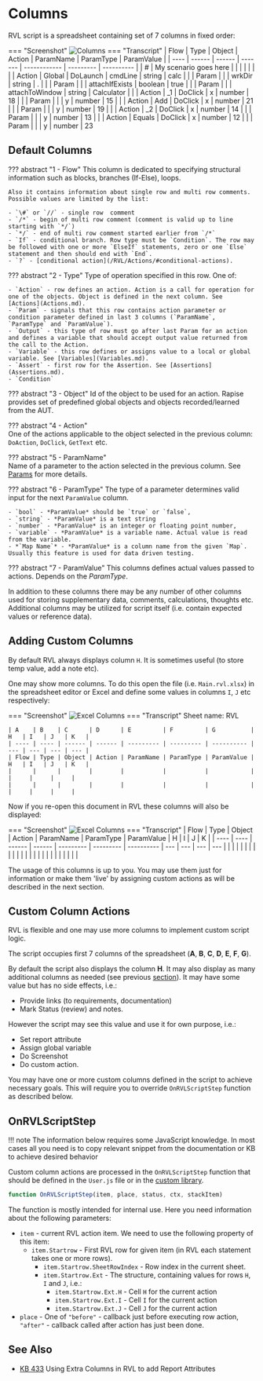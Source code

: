 # Columns

RVL script is a spreadsheet containing set of 7 columns in fixed order:

=== "Screenshot"
    ![Columns](./img/Columns.png)
=== "Transcript"
    | Flow | Type   | Object | Action  | ParamName    | ParamType | ParamValue |
    | ---- | ------ | ------ | ------- | ------------ | --------- | ---------- |
    | #    | My scenario goes here |        |        |              |           |            |
    |      | Action | Global | DoLaunch | cmdLine      | string    | calc       |
    |      | Param  |        |          | wrkDir       | string    | .          |
    |      | Param  |        |          | attachIfExists | boolean | true       |
    |      | Param  |        |          | attachToWindow | string  | Calculator |
    |      | Action | _1     | DoClick  | x            | number    | 18         |
    |      | Param  |        |          | y            | number    | 15         |
    |      | Action | Add    | DoClick  | x            | number    | 21         |
    |      | Param  |        |          | y            | number    | 19         |
    |      | Action | _2     | DoClick  | x            | number    | 14         |
    |      | Param  |        |          | y            | number    | 13         |
    |      | Action | Equals | DoClick  | x            | number    | 12         |
    |      | Param  |        |          | y            | number    | 23

## Default Columns

??? abstract "1 - Flow"
    This column is dedicated to specifying structural information such as blocks, branches (If-Else), loops.

    Also it contains information about single row and multi row comments. Possible values are limited by the list:

    - `\#` or `//` - single row  comment
    - `/*` - begin of multi row comment (comment is valid up to line starting with `*/`)
    - `*/` - end of multi row comment started earlier from `/*`
    - `If` - conditional branch. Row type must be `Condition`. The row may be followed with one or more `ElseIf` statements, zero or one `Else` statement and then should end with `End`.
    - `?` - [conditional action](/RVL/Actions/#conditional-actions).

??? abstract "2 - Type"
    Type of operation specified in this row. One of: 
    
    - `Action` - row defines an action. Action is a call for operation for one of the objects. Object is defined in the next column. See [Actions](Actions.md).
    - `Param` - signals that this row contains action parameter or condition parameter defined in last 3 columns (`ParamName`, `ParamType` and `ParamValue`).
    - `Output` - this type of row must go after last Param for an action and defines a variable that should accept output value returned from the call to the Action.
    - `Variable` - this row defines or assigns value to a local or global variable. See [Variables](Variables.md).
    - `Assert` - first row for the Assertion. See [Assertions](Assertions.md).
    - `Condition`

??? abstract "3 - Object"
    Id of the object to be used for an action. Rapise provides set of predefined global objects and objects recorded/learned from the AUT.
    
??? abstract "4 - Action"    
    One of the actions applicable to the object selected in the previous column: `DoAction`, `DoClick`, `GetText` etc.
    
??? abstract "5 - ParamName"    
    Name of a parameter to the action selected in the previous column. See [Params](Params.md) for more details.

??? abstract "6 - ParamType"
    The type of a parameter determines valid input for the next `ParamValue` column.
    
    - `bool` - *ParamValue* should be `true` or `false`,
    - `string` - *ParamValue* is a text string
    - `number` - *ParamValue* is an integer or floating point number,
    - `variable` - *ParamValue* is a variable name. Actual value is read from the variable.
    - *`Map Name`* - *ParamValue* is a column name from the given `Map`. Usually this feature is used for data driven testing.

??? abstract "7 - ParamValue"
    This columns defines actual values passed to actions. Depends on the *ParamType*.

In addition to these columns there may be any number of other columns used for storing supplementary data, comments, calculations, thoughts etc. Additional columns may be utilized for script itself (i.e. contain expected values or reference data).

## Adding Custom Columns

By default RVL always displays column `H`. It is sometimes useful (to store temp value, add a note etc).

One may show more columns. To do this open the file (i.e. `Main.rvl.xlsx`) in the spreadsheet editor or Excel and define some values in columns `I`, `J` etc respectively:

=== "Screenshot"
    ![Excel Columns](./img/CustomColumnsExcel.png)
=== "Transcript"
    Sheet name: RVL
    
    | A    | B    | C      | D      | E         | F         | G          | H   | I   | J   | K   |
    | ---- | ---- | ------ | ------ | --------- | --------- | ---------- | --- | --- | --- | --- |
    | Flow | Type | Object | Action | ParamName | ParamType | ParamValue | H   | I   | J   | K   |
    |      |      |        |        |           |           |            |     |     |     |     |
    |      |      |        |        |           |           |            |     |     |     |     |

Now if you re-open this document in RVL these columns will also be displayed:

=== "Screenshot"
    ![Excel Columns](./img/CustomColumnsRVL.png)
=== "Transcript"
    | Flow | Type | Object | Action | ParamName | ParamType | ParamValue | H   | I   | J   | K   |
    | ---- | ---- | ------ | ------ | --------- | --------- | ---------- | --- | --- | --- | --- |
    |      |      |        |        |           |           |            |     |     |     |     |
    |      |      |        |        |           |           |            |     |     |     |     |

The usage of this columns is up to you. You may use them just for information or make them 'live' by assigning custom actions as will be described in the next section.

## Custom Column Actions

RVL is flexible and one may use more columns to implement custom script logic.

The script occupies first 7 columns of the spreadsheet (**A**, **B**, **C**, **D**, **E**, **F**, **G**).

By default the script also displays the column **H**. It may also display as many additional columns as needed (see previous [section](#adding-custom-columns)). It may have some value but has no side effects, i.e.:

* Provide links (to requirements, documentation)
* Mark Status (review) and notes.

However the script may see this value and use it for own purpose, i.e.:

* Set report attribute
* Assign global variable
* Do Screenshot
* Do custom action.

You may have one or more custom columns defined in the script to achieve necessary goals. This will require you to override `OnRVLScriptStep` function as described below.

## OnRVLScriptStep

!!! note
    The information below requires some JavaScript knowledge. In most cases all you need is to copy relevant snippet from the documentation or KB to achieve desired behavior

Custom column actions are processed in the `OnRVLScriptStep` function that should be defined in the `User.js` file or in the [custom library](../Guide/custom_libraries.md).

```javascript
function OnRVLScriptStep(item, place, status, ctx, stackItem)
```

The function is mostly intended for internal use. Here you need information about the following parameters:

* `item` - current RVL action item. We need to use the following property of this item:
  * `item.Startrow` - First RVL row for given item (in RVL each statement takes one or more rows).
    * `item.Startrow.SheetRowIndex` - Row index in the current sheet.
    * `item.Startrow.Ext` - The structure, containing values for rows `H`, `I` and `J`, i.e.:
      * `item.Startrow.Ext.H` - Cell `H` for the current action
      * `item.Startrow.Ext.I` - Cell `I` for the current action
      * `item.Startrow.Ext.J` - Cell `J` for the current action
* `place` - One of `"before"` - callback just before executing row action, `"after"` - callback called after action has just been done.

## See Also

* [KB 433](http://www.inflectra.com/Support/KnowledgeBase/KB433.aspx) Using Extra Columns in RVL to add Report Attributes